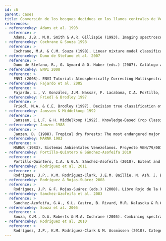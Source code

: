 ```yaml
---
id: c6
parent: cases
title: Conversión de los bosques deciduos en los llanos centrales de Venezuela
references:
- referencekey: Adams et al. 1993
  reference: >
    Adams, J.B., M.O. Smith & A.R. Gillispie (1993). Imaging spectroscopy: Interpretations based on spectral mixture analysis. Pp. 145-166. En: C.M. Pieters & P.A. Englert (eds.). Remote Geochemical Analysis: Elemental and Mineralogical Compositio Cambridge University Press: Cambridge, UK.
- referencekey: Cochrane & Souza 1998
  reference: >
    Cochrane, M.A. & C.M. Souza (1998). Linear mixture model classification of burned forests in the Eastern Amazon. International Journal of Remote Sensing 19: 3433-3440.
- referencekey: Duno de Stefano et al. 2007
  reference: >
    Duno de Stefano, R., G. Aymard & O. Huber (eds.) (2007). Catálogo anotado e ilustrado de la flora vascular de los Llanos de Venezuela. FUDENA, Fundación Empresas Polar, FIBV: Caracas. 715 pp.
- referencekey: ENVI 2008
  reference: >
    ENVI (2008). ENVI Tutorial: Atmospherically Correcting Multispectral Data Using FLAASH. ITT Visual Information Solutions: EE.UU.
- referencekey: Fajardo et al. 2005
  reference: >
    Fajardo, L., V. González, J.M. Nassar, P. Lacabana, C.A. Portillo, F. Carrasquel & J.P. Rodríguez (2005). Tropical dry forests of Venezuela: Characterization and current conservation status. Biotropica 37: 531-546.
- referencekey: Friedl & Brodley 1997
  reference: >
    Friedl, M.A. & C.E. Brodley (1997). Decision tree classification of land cover from remotely sensed data. Remote Sensing of Environment 61: 399-409.
- referencekey: Janssen & Middelkoop 1992
  reference: >
    Janssen, L.L.F. & H. Middelkoop (1992). Knowledge-Based Crop Classification of a Landsat Thematic Mapper Image. International Journal of Remote Sensing 13: 2827-2837.
- referencekey: Janzen 1988
  reference: >
    Janzen, D. (1988). Tropical dry forests: The most endangered major tropical ecosystem. Pp. 130-137. En: E.O. Wilson (ed.). Biodiversity. National Academy Press: Washington, D.C.
- referencekey: MARNR 1983
  reference: >
    MARNR (1983). Sistemas Ambientales Venezolanos. Proyecto VEN/79/001. Región de Los Llanos. Estados Guárico y Apure. Ministerio del Ambiente y de los Recursos Naturales Renovables (MARNR): Caracas.
- referencekey: Portillo-Quintero & Sánchez-Asofeifa 2010
  reference: >
    Portillo-Quintero, C.A. & G.A. Sánchez-Asofeifa (2010). Extent and conservation of tropical dry forests in the Americas. Biological Conservation 143: 144-155.
- referencekey: Rodríguez et al. 2011
  reference: >
    Rodríguez, J.P., K.M. Rodríguez-Clark, J.E.M. Baillie, N. Ash, J. Benson, T. Boucher, C. Brown, N. Burgess, B. Collen, M. Jennings, D.A. Keith, E. Nicholson, C. Revenga, B. Reyers, M. Rouget, T. Smith, M. Spalding, A. Taber, M. Walpole, I. Zager & T. Zamin (2011). Establishing red list criteria for threatened ecosystems. Conservation Biology 25: [doi: 10.1111/j.1523-1739.2010.1598].
- referencekey: Rodríguez & Rojas-Suárez 2008
  reference: >    
    Rodríguez, J.P. & F. Rojas-Suárez (eds.) (2008). Libro Rojo de la Fauna Venezolana. 3a. ed. PROVITA y Shell Venezuela, S.A.: Caracas, Venezuela. 364 pp.
- referencekey: Sanchez-Azofeifa et al. 2003
  reference: >
    Sanchez-Azofeifa, G.A., K.L. Castro, B. Rivard, M.R. Kalascka & R.C. Harriss (2003). Remote sensing research priorities in tropical dry forest environments. Biotropica 35: 134-142.
- referencekey: Souza et al. 2005
  reference: >
    Souza, C.M., D.A. Roberts & M.A. Cochrane (2005). Combining spectral and spatial information to map canopy damage from selective logging and forest fires. Remote Sensing of Environment 98: 329-343.
- referencekey: Rodríguez et al. 2010
  reference: >
    Rodríguez, J.P., K.M. Rodríguez-Clark & M. Assmüssen (2010). Categorías y criterios de las listas rojas de ecosistemas. Pp: 93-105. En: J.P. Rodríguez, F. Rojas-Suárez & D. Giraldo Hernández (eds.). Libro Rojo de los Ecosistemas Terrestres de Venezuela. Provita, Shell Venezuela, Lenovo (Venezuela). Caracas: Venezuela.
---
```

